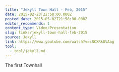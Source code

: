 ```yaml
---
title: "Jekyll Town Hall - Feb, 2015"
date: 2015-02-23T22:58:00.000Z
posted_date: 2015-05-02T21:58:00.000Z
editor_recommends: 1
content_type: Video/Presentation
slug: links/jekyll-town-hall-feb-2015
source: Jekyll
link: https://www.youtube.com/watch?v=sRCXRkUVAag
tool:
  - tool/jekyll.md
---
```

The first Townhall